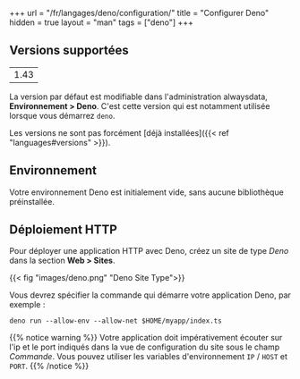 +++
url = "/fr/langages/deno/configuration/"
title = "Configurer Deno"
hidden = true
layout = "man"
tags = ["deno"]
+++

## Versions supportées

| |
|---|
| 1.43 |

La version par défaut est modifiable dans l'administration alwaysdata, **Environnement > Deno**. C'est cette version qui est notamment utilisée lorsque vous démarrez `deno`.

Les versions ne sont pas forcément [déjà installées]({{< ref "languages#versions" >}}).

## Environnement

Votre environnement Deno est initialement vide, sans aucune bibliothèque préinstallée.

## Déploiement HTTP

Pour déployer une application HTTP avec Deno, créez un site de type *Deno* dans la section **Web > Sites**.

{{< fig "images/deno.png" "Deno Site Type">}}

Vous devrez spécifier la commande qui démarre votre application Deno, par exemple :

```
deno run --allow-env --allow-net $HOME/myapp/index.ts
```

{{% notice warning %}}
Votre application doit impérativement écouter sur l'ip et le port indiqués dans la vue de configuration du site sous le champ *Commande*. Vous pouvez utiliser les variables d'environnement `IP` / `HOST` et `PORT`.
{{% /notice %}}
